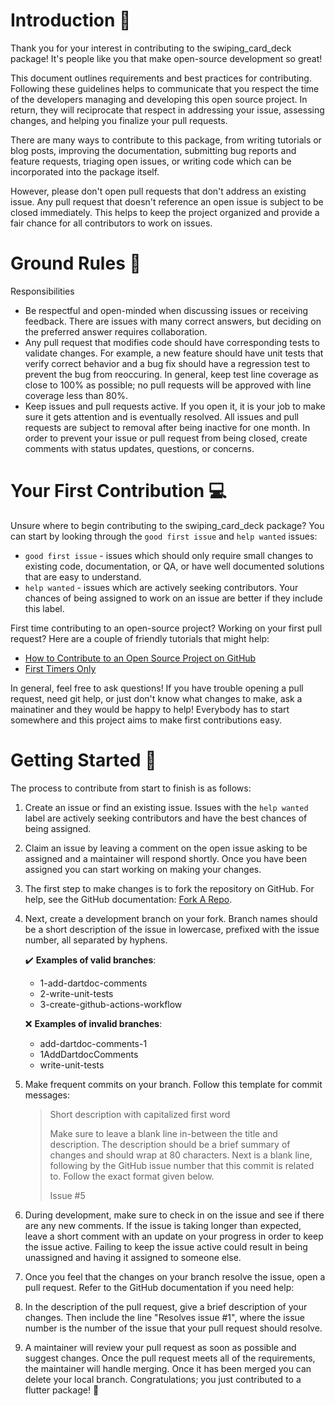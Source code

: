 # Introduction :wave:

Thank you for your interest in contributing to the swiping_card_deck package! It's people like you that make 
open-source development so great!

This document outlines requirements and best practices for contributing. Following these guidelines helps to communicate that you respect the time of the developers managing and developing this open source project. In return, they will reciprocate that respect in addressing your issue, assessing changes, and helping you finalize your pull requests.

There are many ways to contribute to this package, from writing tutorials or blog posts, improving the documentation, submitting bug reports and feature requests, triaging open issues, or writing code which can be incorporated into the package itself.

However, please don't open pull requests that don't address an existing issue. Any pull request that doesn't
reference an open issue is subject to be closed immediately. This helps to keep the project organized and provide a fair chance for all contributors to work on issues.

# Ground Rules :page_with_curl:

Responsibilities
* Be respectful and open-minded when discussing issues or receiving feedback. There are issues with many correct answers, but deciding on the preferred answer requires collaboration.
* Any pull request that modifies code should have corresponding tests to validate changes. For example, a new feature should have unit tests that verify correct behavior and a bug fix should have a regression test to prevent the bug from reoccuring. In general, keep test line coverage as close to 100% as possible; no pull requests will be approved with line coverage less than 80%.
* Keep issues and pull requests active. If you open it, it is your job to make sure it gets attention and is eventually resolved. All issues and pull requests are subject to removal after being inactive for one month. In order to prevent your issue or pull request from being closed, create comments with status updates, questions, or concerns.

# Your First Contribution :computer:
Unsure where to begin contributing to the swiping_card_deck package? You can start by looking through the `good first issue` and `help wanted` issues:
* `good first issue` - issues which should only require small changes to existing code, documentation, or QA, or have well documented solutions that are easy to understand.
* `help wanted` - issues which are actively seeking contributors. Your chances of being assigned to work on an issue are better if they include this label.

First time contributing to an open-source project? Working on your first pull request? Here are a couple of friendly tutorials that might help:
* [How to Contribute to an Open Source Project on GitHub](https://kcd.im/pull-request)
* [First Timers Only](http://www.firsttimersonly.com/)

In general, feel free to ask questions! If you have trouble opening a pull request, need git help, or just don't know what changes to make, ask a mainatiner and they would be happy to help! Everybody has to start somewhere and this project aims to make first contributions easy.

# Getting Started :hammer:
The process to contribute from start to finish is as follows:

1. Create an issue or find an existing issue. Issues with the `help wanted` label are actively seeking contributors and have the best chances of being assigned.
2. Claim an issue by leaving a comment on the open issue asking to be assigned and a maintainer will respond shortly. Once you have been assigned you can start working on making your changes.
3. The first step to make changes is to fork the repository on GitHub. For help, see the GitHub documentation: [Fork A Repo](https://docs.github.com/en/get-started/quickstart/fork-a-repo).
4. Next, create a development branch on your fork. Branch names should be a short description of the issue in lowercase, prefixed with the issue number, all separated by hyphens. 

    :heavy_check_mark: **Examples of valid branches**:

    * 1-add-dartdoc-comments
    * 2-write-unit-tests
    * 3-create-github-actions-workflow
    
    :x: **Examples of invalid branches**:

    * add-dartdoc-comments-1
    * 1AddDartdocComments
    * write-unit-tests

5. Make frequent commits on your branch. Follow this template for commit messages:
    > Short description with capitalized first word
    >
    > Make sure to leave a blank line in-between the title and description. The
    > description should be a brief summary of changes and should wrap at 80
    > characters. Next is a blank line, following by the GitHub issue number that
    > this commit is related to. Follow the exact format given below.
    >
    > Issue #5

6. During development, make sure to check in on the issue and see if there are any new
comments. If the issue is taking longer than expected, leave a short comment with an
update on your progress in order to keep the issue active. Failing to keep the issue
active could result in being unassigned and having it assigned to someone else.

7. Once you feel that the changes on your branch resolve the issue, open a pull request.
Refer to the GitHub documentation if you need help:

8. In the description of the pull request, give a brief description of your changes. Then
include the line "Resolves issue #1", where the issue number is the number of the issue that
your pull request should resolve.

9. A maintainer will review your pull request as soon as possible and suggest changes. Once the 
pull request meets all of the requirements, the maintainer will handle merging. Once it has been merged 
you can delete your local branch. Congratulations; you just contributed to a flutter package! :tada: